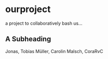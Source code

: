 # ourproject
a project to collaboratively bash us...

## A Subheading
Jonas, Tobias Müller, Carolin Malsch, CoraRvC

